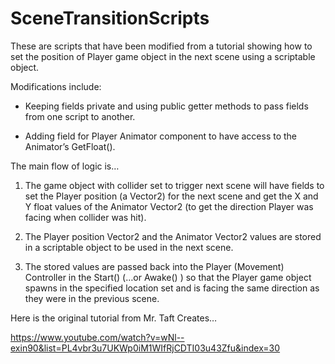# SceneTransitionScripts
These are scripts that have been modified from a tutorial showing how to set the position of Player game object in the next scene using a scriptable object.

Modifications include:

- Keeping fields private and using public getter methods to pass fields from one script to another.

- Adding field for Player Animator component to have access to the Animator’s GetFloat().


The main flow of logic is…

1. The game object with collider set to trigger next scene will have fields to set the Player position (a Vector2) for the next scene and get the X and Y float values of the Animator Vector2 (to get the direction Player was facing when collider was hit).

2. The Player position Vector2 and the Animator Vector2 values are stored in a scriptable object to be used in the next scene.

3. The stored values are passed back into the Player (Movement) Controller in the Start() (…or Awake() ) so that the Player game object spawns in the specified location set and is facing the same direction as they were in the previous scene.


Here is the original tutorial from Mr. Taft Creates…

https://www.youtube.com/watch?v=wNl--exin90&list=PL4vbr3u7UKWp0iM1WIfRjCDTI03u43Zfu&index=30 
